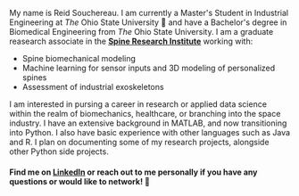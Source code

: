 My name is Reid Souchereau. I am currently a Master's Student in Industrial Engineering at _The_ Ohio State University :chestnut: and have a Bachelor's degree in Biomedical Engineering from _The_ Ohio State University. I am a graduate reasearch associate in the 
__[Spine Research Institute](https://spine.osu.edu/)__ working with:

  - Spine biomechanical modeling
  - Machine learning for sensor inputs and 3D modeling of personalized spines 
  - Assessment of industrial exoskeletons
  
I am interested in pursing a career in research or applied data science within the realm of biomechanics, healthcare, or branching into the space industry. I have an extensive background in MATLAB, and now transitioning into Python. I also have basic experience with other languages such as Java and R. I plan on documenting some of my research projects, alongside other Python side projects.

#### Find me on [LinkedIn](https://www.linkedin.com/in/reid-souchereau-444414151/) or reach out to me personally if you have any questions or would like to network! :handshake:
